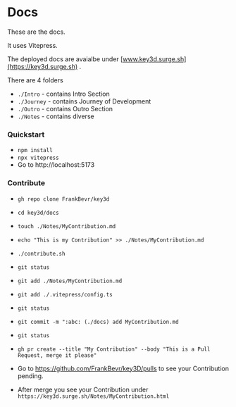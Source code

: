 # Docs

These are the docs.

It uses Vitepress.

The deployed docs are avaialbe under
[www.key3d.surge.sh](https://key3d.surge.sh) .

There are 4 folders

- `./Intro` - contains Intro Section
- `./Journey` - contains Journey of Development
- `./Outro` - contains Outro Section
- `./Notes` - contains diverse

### Quickstart

- `npm install`
- `npx vitepress`
- Go to http://localhost:5173

### Contribute

- `gh repo clone FrankBevr/key3d`
- `cd key3d/docs`
- `touch ./Notes/MyContribution.md`
- `echo "This is my Contribution" >> ./Notes/MyContribution.md`
- `./contribute.sh`

- `git status`
- `git add ./Notes/MyContribution.md`
- `git add ./.vitepress/config.ts`
- `git status`
- `git commit -m ":abc: (./docs) add MyContribution.md`
- `git status`
- `gh pr create --title "My Contribution" --body "This is a Pull Request, merge it please"`
- Go to https://github.com/FrankBevr/key3D/pulls to see your Contribution
  pending.
- After merge you see your Contribution under
  `https://key3d.surge.sh/Notes/MyContribution.html`
